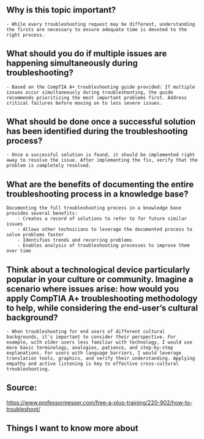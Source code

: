 ## Why is this topic important?
    - While every troubleshooting request may be different, understanding the firsts are necessary to ensure adequate time is devoted to the right process. 

## What should you do if multiple issues are happening simultaneously during troubleshooting?
    - Based on the CompTIA A+ troubleshooting guide provided: If multiple issues occur simultaneously during troubleshooting, the guide recommends prioritizing the most important problems first. Address critical failures before moving on to less severe issues.

## What should be done once a successful solution has been identified during the troubleshooting process?
    - Once a successful solution is found, it should be implemented right away to resolve the issue. After implementing the fix, verify that the problem is completely resolved.

## What are the benefits of documenting the entire troubleshooting process in a knowledge base?        
    Documenting the full troubleshooting process in a knowledge base provides several benefits:
        - Creates a record of solutions to refer to for future similar issues
        - Allows other technicians to leverage the documented process to solve problems faster
        - Identifies trends and recurring problems
        - Enables analysis of troubleshooting processes to improve them over time

## Think about a technological device particularly popular in your culture or community. Imagine a scenario where issues arise: how would you apply CompTIA A+ troubleshooting methodology to help, while considering the end-user’s cultural background?   
    - When troubleshooting for end users of different cultural backgrounds, it's important to consider their perspective. For example, with older users less familiar with technology, I would use more basic terminology, analogies, patience, and step-by-step explanations. For users with language barriers, I would leverage translation tools, graphics, and verify their understanding. Applying empathy and active listening is key to effective cross-cultural troubleshooting.

## Source:
 https://www.professormesser.com/free-a-plus-training/220-902/how-to-troubleshoot/

## Things I want to know more about